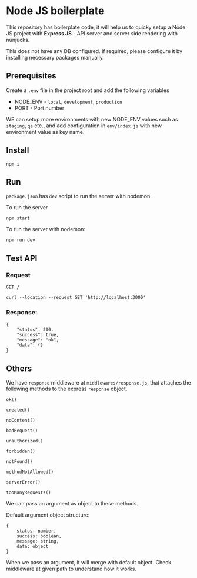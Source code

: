 # Node JS boilerplate 

This repository has boilerplate code, it will help us to quicky setup a Node JS project with **Express JS** - API server and server side rendering with nunjucks.

This does not have any DB configured. If required, please configure it by installing necessary packages manually.

## Prerequisites

Create a `.env` file in the project root and add the following variables

* NODE_ENV - `local`, `development`, `production`
* PORT - Port number

WE can setup more environments with new NODE_ENV values such as `staging`, `qa` etc., and add configuration in `env/index.js` with new environment value as key name.

## Install

```
npm i
```


## Run

`package.json` has `dev` script to run the server with nodemon.

To run the server 

```
npm start
```

To run the server with nodemon:

```
npm run dev
```

## Test API

### Request

`GET /`

```
curl --location --request GET 'http://localhost:3000'
```

### Response:

```
{
    "status": 200,
    "success": true,
    "message": "ok",
    "data": {}
}
```

## Others

We have ```response``` middleware at `middlewares/response.js`, that attaches the following methods to the express `response` object.

```
ok()

created()

noContent()

badRequest()

unauthorized()

forbidden()

notFound()

methodNotAllowed()

serverError()

tooManyRequests()
````

We can pass an argument as object to these methods.

Default argument object structure:

```
{
    status: number,
    success: boolean,
    message: string,
    data: object
}
```
When we pass an argument, it will merge with default object. Check middleware at given path to understand how it works.
